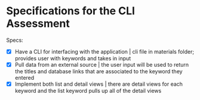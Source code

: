 # Specifications for the CLI Assessment

Specs:
- [x] Have a CLI for interfacing with the application | cli file in materials folder; provides user with keywords and takes in input
- [x] Pull data from an external source | the user input will be used to return the titles and database links that are associated to the keyword they entered
- [x] Implement both list and detail views | there are detail views for each keyword and the list keyword pulls up all of the detail views
